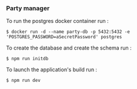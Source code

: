 ### Party manager

To run the postgres docker container run :

```
$ docker run -d --name party-db -p 5432:5432 -e 'POSTGRES_PASSWORD=aSecretPassword' postgres
```

To create the database and create the schema run :

```
$ npm run initdb
```

To launch the application's build run :

```
$ npm run dev
```